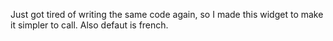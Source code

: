 Just got tired of writing the same code again, so I made this widget to make it simpler to call. Also defaut is french.